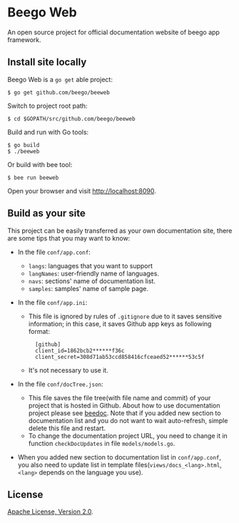 # Beego Web

An open source project for official documentation website of beego app framework.

## Install site locally

Beego Web is a `go get` able project:

	$ go get github.com/beego/beeweb

Switch to project root path:

	$ cd $GOPATH/src/github.com/beego/beeweb

Build and run with Go tools:

	$ go build
	$ ./beeweb

Or build with bee tool:

	$ bee run beeweb

Open your browser and visit [http://localhost:8090](http://localhost:8090).

## Build as your site

This project can be easily transferred as your own documentation site, there are some tips that you may want to know:

- In the file `conf/app.conf`:

	- `langs`: languages that you want to support
	- `langNames`: user-friendly name of languages.
	- `navs`: sections' name of documentation list.
	- `samples`: samples' name of sample page.

- In the file `conf/app.ini`:
	
	- This file is ignored by rules of `.gitignore` due to it saves sensitive information; in this case, it saves Github app keys as following format:
		
			[github]
			client_id=1862bcb2******f36c
			client_secret=308d71ab53ccd858416cfceaed52******53c5f
	
	- It's not necessary to use it.

- In the file `conf/docTree.json`:

	- This file saves the file tree(with file name and commit) of your project that is hosted in Github. About how to use documentation project please see [beedoc](http://github.com/beego/beedoc). Note that if you added new section to documentation list and you do not want to wait auto-refresh, simple delete this file and restart.
	- To change the documentation project URL, you need to change it in function `checkDocUpdates` in file `models/models.go`.

- When you added new section to documentation list in `conf/app.conf`, you also need to update list in template files(`views/docs_<lang>.html`, `<lang>` depends on the language you use).

## License

[Apache License, Version 2.0](http://www.apache.org/licenses/LICENSE-2.0.html).